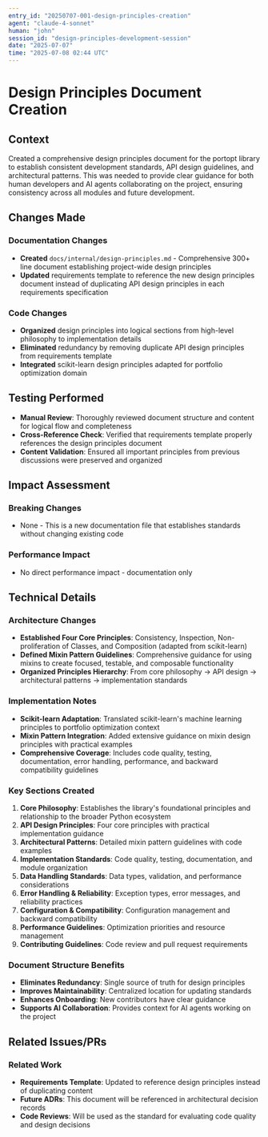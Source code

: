 ```yaml
---
entry_id: "20250707-001-design-principles-creation"
agent: "claude-4-sonnet"
human: "john"
session_id: "design-principles-development-session"
date: "2025-07-07"
time: "2025-07-08 02:44 UTC"
---
```


# Design Principles Document Creation

## Context
Created a comprehensive design principles document for the portopt library to establish consistent development standards, API design guidelines, and architectural patterns. This was needed to provide clear guidance for both human developers and AI agents collaborating on the project, ensuring consistency across all modules and future development.

## Changes Made

### Documentation Changes
- **Created** `docs/internal/design-principles.md` - Comprehensive 300+ line document establishing project-wide design principles
- **Updated** requirements template to reference the new design principles document instead of duplicating API design principles in each requirements specification

### Code Changes
- **Organized** design principles into logical sections from high-level philosophy to implementation details
- **Eliminated** redundancy by removing duplicate API design principles from requirements template
- **Integrated** scikit-learn design principles adapted for portfolio optimization domain

## Testing Performed
- **Manual Review**: Thoroughly reviewed document structure and content for logical flow and completeness
- **Cross-Reference Check**: Verified that requirements template properly references the design principles document
- **Content Validation**: Ensured all important principles from previous discussions were preserved and organized

## Impact Assessment

### Breaking Changes
- None - This is a new documentation file that establishes standards without changing existing code

### Performance Impact
- No direct performance impact - documentation only

## Technical Details

### Architecture Changes
- **Established Four Core Principles**: Consistency, Inspection, Non-proliferation of Classes, and Composition (adapted from scikit-learn)
- **Defined Mixin Pattern Guidelines**: Comprehensive guidance for using mixins to create focused, testable, and composable functionality
- **Organized Principles Hierarchy**: From core philosophy → API design → architectural patterns → implementation standards

### Implementation Notes
- **Scikit-learn Adaptation**: Translated scikit-learn's machine learning principles to portfolio optimization context
- **Mixin Pattern Integration**: Added extensive guidance on mixin design principles with practical examples
- **Comprehensive Coverage**: Includes code quality, testing, documentation, error handling, performance, and backward compatibility guidelines

### Key Sections Created
1. **Core Philosophy**: Establishes the library's foundational principles and relationship to the broader Python ecosystem
2. **API Design Principles**: Four core principles with practical implementation guidance
3. **Architectural Patterns**: Detailed mixin pattern guidelines with code examples
4. **Implementation Standards**: Code quality, testing, documentation, and module organization
5. **Data Handling Standards**: Data types, validation, and performance considerations
6. **Error Handling & Reliability**: Exception types, error messages, and reliability practices
7. **Configuration & Compatibility**: Configuration management and backward compatibility
8. **Performance Guidelines**: Optimization priorities and resource management
9. **Contributing Guidelines**: Code review and pull request requirements

### Document Structure Benefits
- **Eliminates Redundancy**: Single source of truth for design principles
- **Improves Maintainability**: Centralized location for updating standards
- **Enhances Onboarding**: New contributors have clear guidance
- **Supports AI Collaboration**: Provides context for AI agents working on the project

## Related Issues/PRs

### Related Work
- **Requirements Template**: Updated to reference design principles instead of duplicating content
- **Future ADRs**: This document will be referenced in architectural decision records
- **Code Reviews**: Will be used as the standard for evaluating code quality and design decisions 